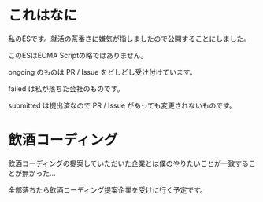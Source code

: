 

# これはなに
私のESです。就活の茶番さに嫌気が指しましたので公開することにしました。

このESはECMA Scriptの略ではありません。

ongoing のものは PR / Issue をどしどし受け付けています。

failed は私が落ちた会社のものです。

submitted は提出済なので PR / Issue があっても変更されないものです。

# 飲酒コーディング

飲酒コーディングの提案していただいた企業とは僕のやりたいことが一致することが無かった...

全部落ちたら飲酒コーディング提案企業を受けに行く予定です。
